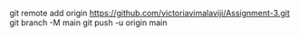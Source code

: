 git remote add origin https://github.com/victoriavimalaviji/Assignment-3.git
git branch -M main
git push -u origin main

